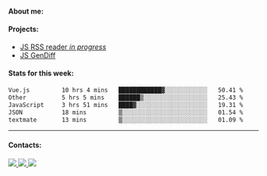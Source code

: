 #### About me:

#### Projects:
- [JS RSS reader *in progress*](https://github.com/GKoil/frontend-project-lvl3)
- [JS GenDiff](https://github.com/GKoil/GenDiff)

#### Stats for this week:
<!--START_SECTION:waka-->

```txt
Vue.js         10 hrs 4 mins   ████████████▓░░░░░░░░░░░░   50.41 %
Other          5 hrs 5 mins    ██████▒░░░░░░░░░░░░░░░░░░   25.43 %
JavaScript     3 hrs 51 mins   ████▓░░░░░░░░░░░░░░░░░░░░   19.31 %
JSON           18 mins         ▒░░░░░░░░░░░░░░░░░░░░░░░░   01.54 %
textmate       13 mins         ▒░░░░░░░░░░░░░░░░░░░░░░░░   01.09 %
```

<!--END_SECTION:waka-->
---
#### Contacts:

<a target='_blank' title='LinkedIn' href="https://www.linkedin.com/in/gkoil/">
  <img src="https://img.shields.io/badge/LinkedIn-0077B5?style=for-the-badge&logo=linkedin&logoColor=white" />
</a>
<a target='_blank' title='Telegram' href="https://t.me/gkoil">
  <img src="https://img.shields.io/badge/Telegram-2CA5E0?style=for-the-badge&logo=telegram&logoColor=white" />
</a>
<a target='_blank' title='Gmail' href="mailto: gk.grigorev@gmail.com">
  <img src="https://img.shields.io/badge/Gmail-D14836?style=for-the-badge&logo=gmail&logoColor=white" />
</a>

